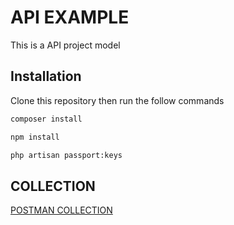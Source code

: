 # API EXAMPLE

This is a API project model

## Installation

Clone this repository then run the follow commands

```bash
composer install
```

```bash
npm install
```

```bash
php artisan passport:keys
```

## COLLECTION
[POSTMAN COLLECTION](https://www.getpostman.com/collections/9db314db80793bd8e5bb)
